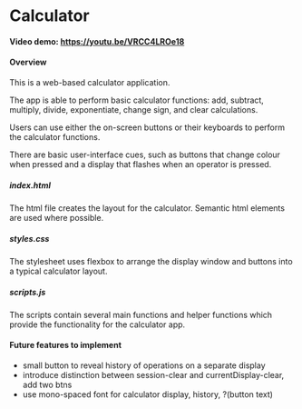 # Calculator

#### Video demo: https://youtu.be/VRCC4LROe18

#### Overview
This is a web-based calculator application. 

The app is able to perform basic calculator functions: add, subtract, multiply, divide, exponentiate, change sign, and clear calculations. 

Users can use either the on-screen buttons or their keyboards to perform the calculator functions.

There are basic user-interface cues, such as buttons that change colour when pressed and a display that flashes when an operator is pressed.

##### index.html
The html file creates the layout for the calculator. Semantic html elements are used where possible.

##### styles.css
The stylesheet uses flexbox to arrange the display window and buttons into a typical calculator layout.

##### scripts.js
The scripts contain several main functions and helper functions which provide the functionality for the calculator app.

#### Future features to implement
- small button to reveal history of operations on a separate display
- introduce distinction between session-clear and currentDisplay-clear, add two btns
- use mono-spaced font for calculator display, history, ?(button text)